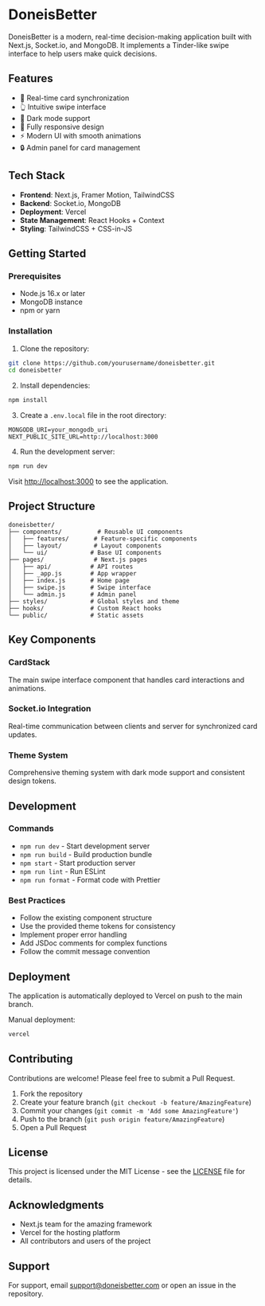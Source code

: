 # DoneisBetter

DoneisBetter is a modern, real-time decision-making application built with Next.js, Socket.io, and MongoDB. It implements a Tinder-like swipe interface to help users make quick decisions.

## Features

- 🔄 Real-time card synchronization
- 👆 Intuitive swipe interface
- 🌙 Dark mode support
- 📱 Fully responsive design
- ⚡ Modern UI with smooth animations
- 🔒 Admin panel for card management

## Tech Stack

- **Frontend**: Next.js, Framer Motion, TailwindCSS
- **Backend**: Socket.io, MongoDB
- **Deployment**: Vercel
- **State Management**: React Hooks + Context
- **Styling**: TailwindCSS + CSS-in-JS

## Getting Started

### Prerequisites

- Node.js 16.x or later
- MongoDB instance
- npm or yarn

### Installation

1. Clone the repository:
```bash
git clone https://github.com/yourusername/doneisbetter.git
cd doneisbetter
```

2. Install dependencies:
```bash
npm install
```

3. Create a `.env.local` file in the root directory:
```env
MONGODB_URI=your_mongodb_uri
NEXT_PUBLIC_SITE_URL=http://localhost:3000
```

4. Run the development server:
```bash
npm run dev
```

Visit [http://localhost:3000](http://localhost:3000) to see the application.

## Project Structure

```
doneisbetter/
├── components/          # Reusable UI components
│   ├── features/       # Feature-specific components
│   ├── layout/         # Layout components
│   └── ui/            # Base UI components
├── pages/              # Next.js pages
│   ├── api/           # API routes
│   ├── _app.js        # App wrapper
│   ├── index.js       # Home page
│   ├── swipe.js       # Swipe interface
│   └── admin.js       # Admin panel
├── styles/            # Global styles and theme
├── hooks/             # Custom React hooks
└── public/            # Static assets
```

## Key Components

### CardStack
The main swipe interface component that handles card interactions and animations.

### Socket.io Integration
Real-time communication between clients and server for synchronized card updates.

### Theme System
Comprehensive theming system with dark mode support and consistent design tokens.

## Development

### Commands

- `npm run dev` - Start development server
- `npm run build` - Build production bundle
- `npm start` - Start production server
- `npm run lint` - Run ESLint
- `npm run format` - Format code with Prettier

### Best Practices

- Follow the existing component structure
- Use the provided theme tokens for consistency
- Implement proper error handling
- Add JSDoc comments for complex functions
- Follow the commit message convention

## Deployment

The application is automatically deployed to Vercel on push to the main branch.

Manual deployment:
```bash
vercel
```

## Contributing

Contributions are welcome! Please feel free to submit a Pull Request.

1. Fork the repository
2. Create your feature branch (`git checkout -b feature/AmazingFeature`)
3. Commit your changes (`git commit -m 'Add some AmazingFeature'`)
4. Push to the branch (`git push origin feature/AmazingFeature`)
5. Open a Pull Request

## License

This project is licensed under the MIT License - see the [LICENSE](LICENSE) file for details.

## Acknowledgments

- Next.js team for the amazing framework
- Vercel for the hosting platform
- All contributors and users of the project

## Support

For support, email support@doneisbetter.com or open an issue in the repository.
